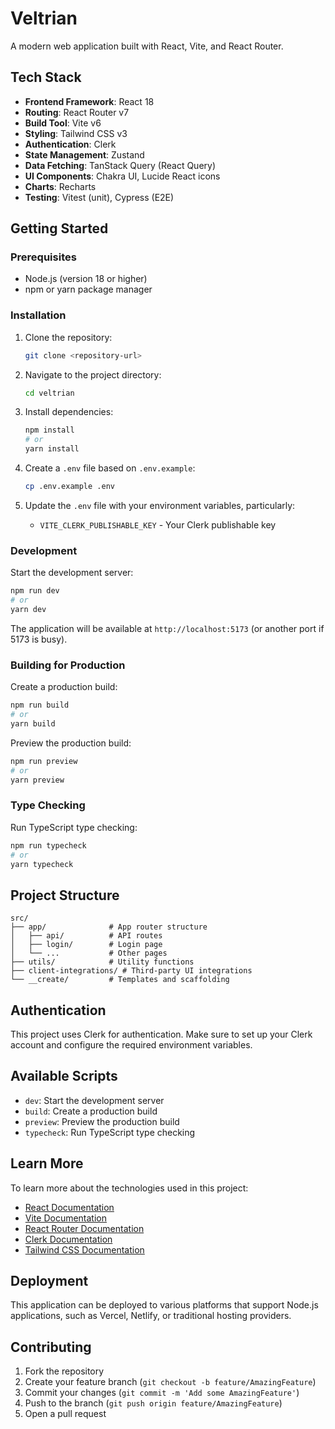 # Veltrian

A modern web application built with React, Vite, and React Router.

## Tech Stack

- **Frontend Framework**: React 18
- **Routing**: React Router v7
- **Build Tool**: Vite v6
- **Styling**: Tailwind CSS v3
- **Authentication**: Clerk
- **State Management**: Zustand
- **Data Fetching**: TanStack Query (React Query)
- **UI Components**: Chakra UI, Lucide React icons
- **Charts**: Recharts
- **Testing**: Vitest (unit), Cypress (E2E)

## Getting Started

### Prerequisites

- Node.js (version 18 or higher)
- npm or yarn package manager

### Installation

1. Clone the repository:

   ```bash
   git clone <repository-url>
   ```

2. Navigate to the project directory:

   ```bash
   cd veltrian
   ```

3. Install dependencies:

   ```bash
   npm install
   # or
   yarn install
   ```

4. Create a `.env` file based on `.env.example`:

   ```bash
   cp .env.example .env
   ```

5. Update the `.env` file with your environment variables, particularly:
   - `VITE_CLERK_PUBLISHABLE_KEY` - Your Clerk publishable key

### Development

Start the development server:

```bash
npm run dev
# or
yarn dev
```

The application will be available at `http://localhost:5173` (or another port if 5173 is busy).

### Building for Production

Create a production build:

```bash
npm run build
# or
yarn build
```

Preview the production build:

```bash
npm run preview
# or
yarn preview
```

### Type Checking

Run TypeScript type checking:

```bash
npm run typecheck
# or
yarn typecheck
```

## Project Structure

```
src/
├── app/              # App router structure
│   ├── api/          # API routes
│   ├── login/        # Login page
│   └── ...           # Other pages
├── utils/            # Utility functions
├── client-integrations/ # Third-party UI integrations
└── __create/         # Templates and scaffolding
```

## Authentication

This project uses Clerk for authentication. Make sure to set up your Clerk account and configure the required environment variables.

## Available Scripts

- `dev`: Start the development server
- `build`: Create a production build
- `preview`: Preview the production build
- `typecheck`: Run TypeScript type checking

## Learn More

To learn more about the technologies used in this project:

- [React Documentation](https://reactjs.org/)
- [Vite Documentation](https://vitejs.dev/)
- [React Router Documentation](https://reactrouter.com/)
- [Clerk Documentation](https://docs.clerk.dev/)
- [Tailwind CSS Documentation](https://tailwindcss.com/)

## Deployment

This application can be deployed to various platforms that support Node.js applications, such as Vercel, Netlify, or traditional hosting providers.

## Contributing

1. Fork the repository
2. Create your feature branch (`git checkout -b feature/AmazingFeature`)
3. Commit your changes (`git commit -m 'Add some AmazingFeature'`)
4. Push to the branch (`git push origin feature/AmazingFeature`)
5. Open a pull request
